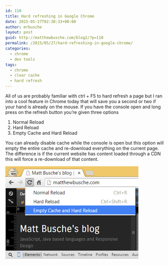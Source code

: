 ```yaml
---
id: 110
title: Hard refreshing in Google Chrome
date: 2015-05-27T02:30:33+00:00
author: mrbusche
layout: post
guid: http://matthewbusche.com/blog2/?p=110
permalink: /2015/05/27/hard-refreshing-in-google-chrome/
categories:
  - chrome
  - dev tools
tags:
  - chrome
  - clear cache
  - hard refresh
---
```

All of us are probably familiar with ctrl + F5 to hard refresh a page but I ran into a cool feature in Chrome today that will save you a second or two if your hand is already on the mouse. If you have the console open and long press on the refresh button you&#8217;re given three options

  1. Normal Reload
  2. Hard Reload
  3. Empty Cache and Hard Reload

You can already disable cache while the console is open but this option will empty the entire cache and re-download everything on the current page. The difference is if the current website has content loaded through a CDN this will force a re-download of that content.

<img src="images/2015/05/chromerefresh.png" alt="chromerefresh" />
